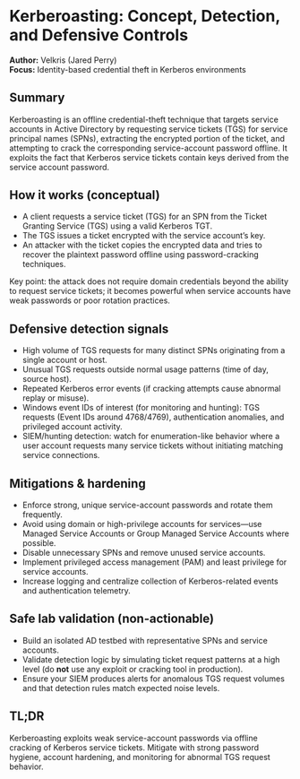 <!doctype html>
<html lang="en">
<head>
  <meta charset="utf-8" />
  <meta name="viewport" content="width=device-width,initial-scale=1" />
  <title>Kerberoasting | Velkris Red Team Blog</title>
  <link rel="stylesheet" href="../assets/css/style.css">
  <script src="https://cdn.jsdelivr.net/npm/marked/marked.min.js"></script>
</head>

<body>
  <main id="content" style="max-width:800px;margin:3rem auto;padding:1rem;"></main>

  <script>
    fetch('Kerberoasting.md')
      .then(res => res.text())
      .then(md => {
        document.getElementById('content').innerHTML = marked.parse(md);
      });
  </script>
</body>
</html>

# Kerberoasting: Concept, Detection, and Defensive Controls

**Author:** Velkris (Jared Perry)  
**Focus:** Identity-based credential theft in Kerberos environments

## Summary
Kerberoasting is an offline credential-theft technique that targets service accounts in Active Directory by requesting service tickets (TGS) for service principal names (SPNs), extracting the encrypted portion of the ticket, and attempting to crack the corresponding service-account password offline. It exploits the fact that Kerberos service tickets contain keys derived from the service account password.

## How it works (conceptual)
- A client requests a service ticket (TGS) for an SPN from the Ticket Granting Service (TGS) using a valid Kerberos TGT.
- The TGS issues a ticket encrypted with the service account’s key.
- An attacker with the ticket copies the encrypted data and tries to recover the plaintext password offline using password-cracking techniques.

Key point: the attack does not require domain credentials beyond the ability to request service tickets; it becomes powerful when service accounts have weak passwords or poor rotation practices.

## Defensive detection signals
- High volume of TGS requests for many distinct SPNs originating from a single account or host.
- Unusual TGS requests outside normal usage patterns (time of day, source host).
- Repeated Kerberos error events (if cracking attempts cause abnormal replay or misuse).
- Windows event IDs of interest (for monitoring and hunting): TGS requests (Event IDs around 4768/4769), authentication anomalies, and privileged account activity.
- SIEM/hunting detection: watch for enumeration-like behavior where a user account requests many service tickets without initiating matching service connections.

## Mitigations & hardening
- Enforce strong, unique service-account passwords and rotate them frequently.
- Avoid using domain or high-privilege accounts for services—use Managed Service Accounts or Group Managed Service Accounts where possible.
- Disable unnecessary SPNs and remove unused service accounts.
- Implement privileged access management (PAM) and least privilege for service accounts.
- Increase logging and centralize collection of Kerberos-related events and authentication telemetry.

## Safe lab validation (non-actionable)
- Build an isolated AD testbed with representative SPNs and service accounts.
- Validate detection logic by simulating ticket request patterns at a high level (do **not** use any exploit or cracking tool in production).
- Ensure your SIEM produces alerts for anomalous TGS request volumes and that detection rules match expected noise levels.

## TL;DR
Kerberoasting exploits weak service-account passwords via offline cracking of Kerberos service tickets. Mitigate with strong password hygiene, account hardening, and monitoring for abnormal TGS request behavior.
